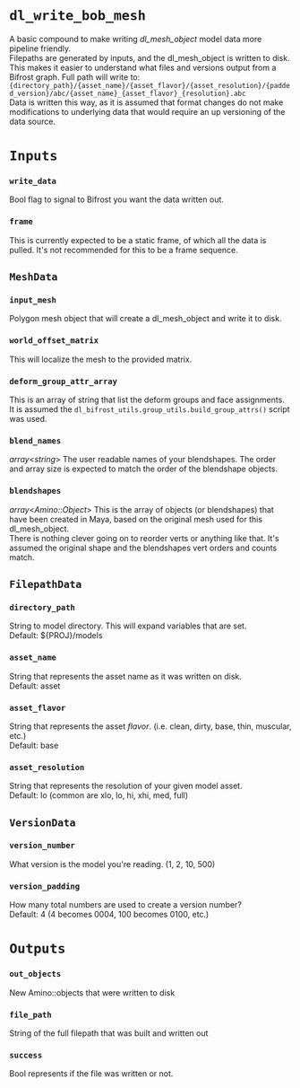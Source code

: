 # `dl_write_bob_mesh`

A basic compound to make writing *dl_mesh_object* model data more pipeline friendly.\
Filepaths are generated by inputs, and the dl_mesh_object is written to disk.  \
This makes it easier to understand what files and versions output from a Bifrost graph.
Full path will write to:\
`{directory_path}/{asset_name}/{asset_flavor}/{asset_resolution}/{padded_version}/abc/{asset_name}_{asset_flavor}_{resolution}.abc`\
Data is written this way, as it is assumed that format changes do not make modifications to underlying data that would require an up versioning of the data source.

# `Inputs`

### `write_data`

Bool flag to signal to Bifrost you want the data written out.

### `frame`

This is currently expected to be a static frame, of which all the data is pulled.  It's not recommended for this to be a frame sequence.

## `MeshData`

### `input_mesh`

Polygon mesh object that will create a dl_mesh_object and write it to disk.

### `world_offset_matrix`

This will localize the mesh to the provided matrix.

### `deform_group_attr_array`

This is an array of string that list the deform groups and face assignments.\
It is assumed the `dl_bifrost_utils.group_utils.build_group_attrs()` script was used.

### `blend_names`

*array*<*string*> The user readable names of your blendshapes.  The order and array size is expected to match the order of the blendshape objects.

### `blendshapes`

*array*<*Amino::Object*> This is the array of objects (or blendshapes) that have been created in Maya, based on the original mesh used for this dl_mesh_object.\
There is nothing clever going on to reorder verts or anything like that.  It's assumed the original shape and the blendshapes vert orders and counts match.

## `FilepathData`

### `directory_path`

String to model directory.  This will expand variables that are set.\
Default: ${PROJ}/models

### `asset_name`

String that represents the asset name as it was written on disk.\
Default: asset

### `asset_flavor`

String that represents the asset _flavor_.  (i.e. clean, dirty, base, thin, muscular, etc.)\
Default: base

### `asset_resolution`

String that represents the resolution of your given model asset.\
Default: lo (common are xlo, lo, hi, xhi, med, full)

## `VersionData`

### `version_number`

What version is the model you're reading.  (1, 2, 10, 500)

### `version_padding`

How many total numbers are used to create a version number?\
Default: 4 (4 becomes 0004, 100 becomes 0100, etc.)

# `Outputs`

### `out_objects`

New Amino::objects that were written to disk

### `file_path`

String of the full filepath that was built and written out

### `success`

Bool represents if the file was written or not.
